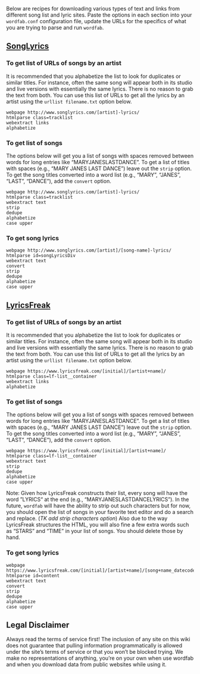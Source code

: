 Below are recipes for downloading various types of text and links from different song list and lyric sites. Paste the options in each section into your `wordfab.conf` configuration file, update the URLs for the specifics of what you are trying to parse and run `wordfab`.

## [SongLyrics](http://songlyrics.com)

### To get list of URLs of songs by an artist

It is recommended that you alphabetize the list to look for duplicates or similar titles. For instance, often the same song will appear both in its studio and live versions with essentially the same lyrics. There is no reason to grab the text from both. You can use this list of URLs to get all the lyrics by an artist using the `urllist filename.txt` option below.
```
webpage http://www.songlyrics.com/[artist]-lyrics/
htmlparse class=tracklist
webextract links
alphabetize
```

### To get list of songs

The options below will get you a list of songs with spaces removed between words for long entries like “MARYJANESLASTDANCE”. To get a list of titles with spaces (e.g., “MARY JANES LAST DANCE”) leave out the `strip` option. To get the song titles converted into a word list (e.g., “MARY”, “JANES”, “LAST”, “DANCE”), add the `convert` option.
```
webpage http://www.songlyrics.com/[artist]-lyrics/
htmlparse class=tracklist
webextract text
strip
dedupe
alphabetize
case upper
```

### To get song lyrics
```
webpage http://www.songlyrics.com/[artist]/[song-name]-lyrics/
htmlparse id=songLyricsDiv
webextract text
convert
strip
dedupe
alphabetize
case upper
```

## [LyricsFreak](https://www.lyricsfreak.com)

### To get list of URLs of songs by an artist

It is recommended that you alphabetize the list to look for duplicates or similar titles. For instance, often the same song will appear both in its studio and live versions with essentially the same lyrics. There is no reason to grab the text from both. You can use this list of URLs to get all the lyrics by an artist using the `urllist filename.txt` option below.
```
webpage https://www.lyricsfreak.com/[initial]/[artist+name]/
htmlparse class=lf-list__container
webextract links
alphabetize
```

### To get list of songs

The options below will get you a list of songs with spaces removed between words for long entries like “MARYJANESLASTDANCE”. To get a list of titles with spaces (e.g., “MARY JANES LAST DANCE”) leave out the `strip` option. To get the song titles converted into a word list (e.g., “MARY”, “JANES”, “LAST”, “DANCE”), add the `convert` option.
```
webpage https://www.lyricsfreak.com/[initial]/[artist+name]/
htmlparse class=lf-list__container
webextract text
strip
dedupe
alphabetize
case upper
```
Note: Given how LyricsFreak constructs their list, every song will have the word ”LYRICS“ at the end (e.g., “MARYJANESLASTDANCELYRICS”). In the future, `wordfab` will have the ability to strip out such characters but for now, you should open the list of songs in your favorite text editor and do a search and replace. (*TK add strip characters option*) Also due to the way LyricsFreak structures the HTML, you will also fine a few extra words such as “STARS” and “TIME” in your list of songs. You should delete those by hand.

### To get song lyrics
```
webpage https://www.lyricsfreak.com/[initial]/[artist+name]/[song+name_datecode]
htmlparse id=content
webextract text
convert
strip
dedupe
alphabetize
case upper
```

## Legal Disclaimer

Always read the terms of service first! The inclusion of any site on this wiki does not guarantee that pulling information programmatically is allowed under the site’s terms of service or that you won’t be blocked trying. We make no representations of anything, you’re on your own when use wordfab and when you download data from public websites while using it.
